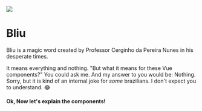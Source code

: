 ![](https://firebasestorage.googleapis.com/v0/b/qalaya-painel.appspot.com/o/qalaya%2Fbliu.png?alt=media&token=e35f68bf-7839-4821-acf1-84cf156aedf3)

# Bliu

Bliu is a magic word created by Professor Cerginho da Pereira Nunes in his desperate times. 

It means everything and nothing.
"But what it means for these Vue components?" You could ask me. And my answer to you would be: Nothing.
Sorry, but it is kind of an internal joke for *some* brazilians. I don't expect you to understand. 😂

#### Ok, Now let's explain the components!
